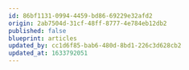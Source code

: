 ```yaml
---
id: 86bf1131-0994-4459-bd86-69229e32afd2
origin: 2ab7504d-31cf-48ff-8777-4e784eb12db2
published: false
blueprint: articles
updated_by: cc1d6f85-bab6-480d-8bd1-226c3d628cb2
updated_at: 1633792051
---
```

